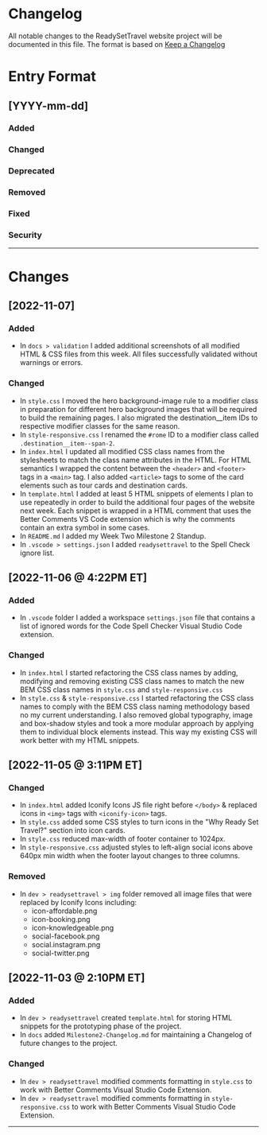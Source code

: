 # Changelog

All notable changes to the ReadySetTravel website project will be documented in this file. The format is based on [Keep a Changelog](https://keepachangelog.com/en/1.0.0/)

# Entry Format

## [YYYY-mm-dd]

### Added

### Changed

### Deprecated

### Removed

### Fixed

### Security

---

# Changes

## [2022-11-07]

### Added
- In `docs > validation` I added additional screenshots of all modified HTML & CSS files from this week. All files successfully validated without warnings or errors.

### Changed
- In `style.css` I moved the hero background-image rule to a modifier class in preparation for different hero background images that will be required to build the remaining pages. I also migrated the destination__item IDs to respective modifier classes for the same reason.
- In `style-responsive.css` I renamed the `#rome` ID to a modifier class called `.destination__item--span-2`.
- In `index.html` I updated all modified CSS class names from the stylesheets to match the class name attributes in the HTML. For HTML semantics I wrapped the content between the `<header>` and `<footer>` tags in a `<main>` tag. I also added `<article>` tags to some of the card elements such as tour cards and destination cards.
- In `template.html` I added at least 5 HTML snippets of elements I plan to use repeatedly in order to build the additional four pages of the website next week. Each snippet is wrapped in a HTML comment that uses the Better Comments VS Code extension which is why the comments contain an extra symbol in some cases.
- In `README.md` I added my Week Two Milestone 2 Standup.
- In `.vscode > settings.json` I added `readysettravel` to the Spell Check ignore list.

## [2022-11-06 @ 4:22PM ET]

### Added
- In `.vscode` folder I added a workspace `settings.json` file that contains a list of ignored words for the Code Spell Checker Visual Studio Code extension.

### Changed
- In `index.html` I started refactoring the CSS class names by adding, modifying and removing existing CSS class names to match the new BEM CSS class names in `style.css` and `style-responsive.css`
- In `style.css` & `style-responsive.css` I started refactoring the CSS class names to comply with the BEM CSS class naming methodology based no my current understanding. I also removed global typography, image and box-shadow styles and took a more modular approach by applying them to individual block elements instead. This way my existing CSS will work better with my HTML snippets.

## [2022-11-05 @ 3:11PM ET]

### Changed

- In `index.html` added Iconify Icons JS file right before `</body>` & replaced icons in `<img>` tags with `<iconify-icon>` tags.
- In `style.css` added some CSS styles to turn icons in the "Why Ready Set Travel?" section into icon cards.
- In `style.css` reduced max-width of footer container to 1024px.
- In `style-responsive.css` adjusted styles to left-align social icons above 640px min width when the footer layout changes to three columns.

### Removed

- In `dev > readysettravel > img` folder removed all image files that were replaced by Iconify Icons including:
  - icon-affordable.png
  - icon-booking.png
  - icon-knowledgeable.png
  - social-facebook.png
  - social.instagram.png
  - social-twitter.png

## [2022-11-03 @ 2:10PM ET]

### Added

- In `dev > readysettravel` created `template.html` for storing HTML snippets for the prototyping phase of the project.
- In `docs` added `Milestone2-Changelog.md` for maintaining a Changelog of future changes to the project.

### Changed

- In `dev > readysettravel` modified comments formatting in `style.css` to work with Better Comments Visual Studio Code Extension.
- In `dev > readysettravel` modified comments formatting in `style-responsive.css` to work with Better Comments Visual Studio Code Extension.

---
